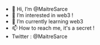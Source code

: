 - 👋 Hi, I’m @MaitreSarce
- 👀 I’m interested in web3 !
- 🌱 I’m currently learning web3 
- 📫 How to reach me, it's a secret !
- Twitter : @MaitreSarce
<!---
MaitreSarce/MaitreSarce is a ✨ special ✨ repository because its `README.md` (this file) appears on your GitHub profile.
You can click the Preview link to take a look at your changes.
--->
